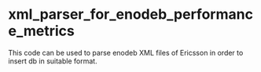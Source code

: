 # xml_parser_for_enodeb_performance_metrics
This code can be used to parse enodeb XML files of Ericsson in order to insert db in suitable format.
